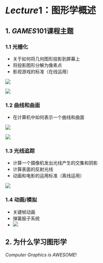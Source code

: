 # $Lecture 1$：图形学概述

## 1. $GAMES101$课程主题

### 1.1 光栅化

- 关于如何将几何图形投影到屏幕上
- 将投影图形分解为像素点
- 影视游戏的标准（在线运用）

![](https://vampire-1304919510.cos.ap-nanjing.myqcloud.com/%E5%B1%8F%E5%B9%95%E6%88%AA%E5%9B%BE%202024-09-19%20224805.png)



![](https://vampire-1304919510.cos.ap-nanjing.myqcloud.com/%E5%B1%8F%E5%B9%95%E6%88%AA%E5%9B%BE%202024-09-19%20224924.png)

### 1.2 曲线和曲面

- 在计算机中如何表示一个曲线和曲面

![](https://vampire-1304919510.cos.ap-nanjing.myqcloud.com/%E5%B1%8F%E5%B9%95%E6%88%AA%E5%9B%BE%202024-09-19%20225003.png)

![](https://vampire-1304919510.cos.ap-nanjing.myqcloud.com/%E5%B1%8F%E5%B9%95%E6%88%AA%E5%9B%BE%202024-09-19%20231702.png)

### 1.3 光线追踪

- 计算一个摄像机发出光线产生的交集和阴影
- 计算表面的反射光线
- 动画和电影的运用标准（离线运用）

![](https://vampire-1304919510.cos.ap-nanjing.myqcloud.com/%E5%B1%8F%E5%B9%95%E6%88%AA%E5%9B%BE%202024-09-19%20232112.png)

### 1.4 动画/模拟

- 关键帧动画
- 弹簧振子系统
- ![](https://vampire-1304919510.cos.ap-nanjing.myqcloud.com/%E5%B1%8F%E5%B9%95%E6%88%AA%E5%9B%BE%202024-09-19%20232216.png)

## 2. 为什么学习图形学

$Computer\ Graphics\ is\ AWESOME!$

